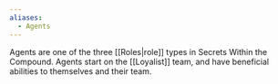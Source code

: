 ```yaml
---
aliases:
  - Agents
---
```

Agents are one of the three [[Roles|role]] types in Secrets Within the Compound. Agents start on the [[Loyalist]] team, and have beneficial abilities to themselves and their team.
